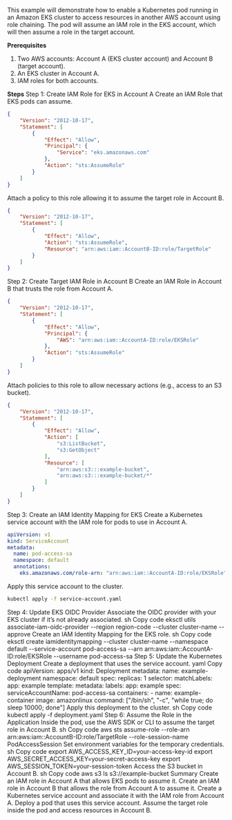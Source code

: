 This example will demonstrate how to enable a Kubernetes pod running in an Amazon EKS cluster to access resources in another AWS account using role chaining. The pod will assume an IAM role in the EKS account, which will then assume a role in the target account.

**Prerequisites**

1. Two AWS accounts: Account A (EKS cluster account) and Account B (target account).
2. An EKS cluster in Account A.
3. IAM roles for both accounts.

**Steps**
Step 1: Create IAM Role for EKS in Account A
Create an IAM Role that EKS pods can assume.

```json
{
    "Version": "2012-10-17",
    "Statement": [
        {
            "Effect": "Allow",
            "Principal": {
                "Service": "eks.amazonaws.com"
            },
            "Action": "sts:AssumeRole"
        }
    ]
}
```

Attach a policy to this role allowing it to assume the target role in Account B.

```json
{
    "Version": "2012-10-17",
    "Statement": [
        {
            "Effect": "Allow",
            "Action": "sts:AssumeRole",
            "Resource": "arn:aws:iam::AccountB-ID:role/TargetRole"
        }
    ]
}
```

Step 2: Create Target IAM Role in Account B
Create an IAM Role in Account B that trusts the role from Account A.

```json
{
    "Version": "2012-10-17",
    "Statement": [
        {
            "Effect": "Allow",
            "Principal": {
                "AWS": "arn:aws:iam::AccountA-ID:role/EKSRole"
            },
            "Action": "sts:AssumeRole"
        }
    ]
}
```

Attach policies to this role to allow necessary actions (e.g., access to an S3 bucket).

```json
{
    "Version": "2012-10-17",
    "Statement": [
        {
            "Effect": "Allow",
            "Action": [
                "s3:ListBucket",
                "s3:GetObject"
            ],
            "Resource": [
                "arn:aws:s3:::example-bucket",
                "arn:aws:s3:::example-bucket/*"
            ]
        }
    ]
}
```

Step 3: Create an IAM Identity Mapping for EKS
Create a Kubernetes service account with the IAM role for pods to use in Account A.

```yaml
apiVersion: v1
kind: ServiceAccount
metadata:
  name: pod-access-sa
  namespace: default
  annotations:
    eks.amazonaws.com/role-arn: "arn:aws:iam::AccountA-ID:role/EKSRole"
```

Apply this service account to the cluster.

```sh
kubectl apply -f service-account.yaml
```

Step 4: Update EKS OIDC Provider
Associate the OIDC provider with your EKS cluster if it’s not already associated.
sh
Copy code
eksctl utils associate-iam-oidc-provider --region region-code --cluster cluster-name --approve
Create an IAM Identity Mapping for the EKS role.
sh
Copy code
eksctl create iamidentitymapping --cluster cluster-name --namespace default --service-account pod-access-sa --arn arn:aws:iam::AccountA-ID:role/EKSRole --username pod-access-sa
Step 5: Update the Kubernetes Deployment
Create a deployment that uses the service account.
yaml
Copy code
apiVersion: apps/v1
kind: Deployment
metadata:
  name: example-deployment
  namespace: default
spec:
  replicas: 1
  selector:
    matchLabels:
      app: example
  template:
    metadata:
      labels:
        app: example
    spec:
      serviceAccountName: pod-access-sa
      containers:
      - name: example-container
        image: amazonlinux
        command: ["/bin/sh", "-c", "while true; do sleep 10000; done"]
Apply this deployment to the cluster.
sh
Copy code
kubectl apply -f deployment.yaml
Step 6: Assume the Role in the Application
Inside the pod, use the AWS SDK or CLI to assume the target role in Account B.
sh
Copy code
aws sts assume-role --role-arn arn:aws:iam::AccountB-ID:role/TargetRole --role-session-name PodAccessSession
Set environment variables for the temporary credentials.
sh
Copy code
export AWS_ACCESS_KEY_ID=your-access-key-id
export AWS_SECRET_ACCESS_KEY=your-secret-access-key
export AWS_SESSION_TOKEN=your-session-token
Access the S3 bucket in Account B.
sh
Copy code
aws s3 ls s3://example-bucket
Summary
Create an IAM role in Account A that allows EKS pods to assume it.
Create an IAM role in Account B that allows the role from Account A to assume it.
Create a Kubernetes service account and associate it with the IAM role from Account A.
Deploy a pod that uses this service account.
Assume the target role inside the pod and access resources in Account B.